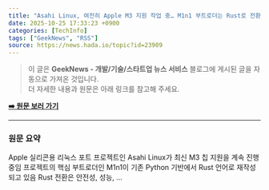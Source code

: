 ```yaml
---
title: "Asahi Linux, 여전히 Apple M3 지원 작업 중… M1n1 부트로더는 Rust로 전환"
date: 2025-10-25 17:33:23 +0900
categories: [TechInfo]
tags: ["GeekNews", "RSS"]
source: https://news.hada.io/topic?id=23909
---
```

> 이 글은 **GeekNews - 개발/기술/스타트업 뉴스 서비스** 블로그에 게시된 글을 자동으로 가져온 것입니다. <br>
> 더 자세한 내용과 원문은 아래 링크를 참고해 주세요.

[**➡️ 원문 보러 가기**](https://news.hada.io/topic?id=23909)

---

### 원문 요약
Apple 실리콘용 리눅스 포트 프로젝트인 Asahi Linux가 최신 M3 칩 지원을 계속 진행 중임 프로젝트의 핵심 부트로더인 M1n1이 기존 Python 기반에서 Rust 언어로 재작성되고 있음 Rust 전환은 안전성, 성능, ...
